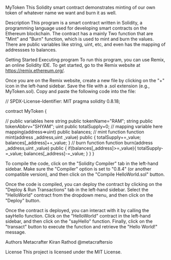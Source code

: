 MyToken
This Solidity smart contract demonstrates minting of our own token of whatever name we want and burn it as well.

Description
This program is a smart contract written in Solidity, a programming language used for developing smart contracts on the Ethereum blockchain. The contract has a mainly Two function that are "Mint" and "Burn" function, which is used to mint and burn the values. There are public variables like string, uint, etc, and even has the mapping of addressses to balances.

Getting Started
Executing program
To run this program, you can use Remix, an online Solidity IDE. To get started, go to the Remix website at https://remix.ethereum.org/.

Once you are on the Remix website, create a new file by clicking on the "+" icon in the left-hand sidebar. Save the file with a .sol extension (e.g., MyToken.sol). Copy and paste the following code into the file:

// SPDX-License-Identifier: MIT pragma solidity 0.8.18;

contract MyToken {

// public variables here
string public tokenName="RAM";
string public tokenAbbrv="SHYAM";
uint public totalSupply=0;
// mapping variable here
mapping(address=>uint) public balances;
// mint function
function mint(address _address,uint _value) public {
    totalSupply+=_value;
    balances[_address]+=_value;
}
// burn function
function burn(address _address,uint _value) public {
    if(balances[_address]>=_value){
        totalSupply-=_value;
        balances[_address]-=_value;
    }
}
}

To compile the code, click on the "Solidity Compiler" tab in the left-hand sidebar. Make sure the "Compiler" option is set to "0.8.4" (or another compatible version), and then click on the "Compile HelloWorld.sol" button.

Once the code is compiled, you can deploy the contract by clicking on the "Deploy & Run Transactions" tab in the left-hand sidebar. Select the "HelloWorld" contract from the dropdown menu, and then click on the "Deploy" button.

Once the contract is deployed, you can interact with it by calling the sayHello function. Click on the "HelloWorld" contract in the left-hand sidebar, and then click on the "sayHello" function. Finally, click on the "transact" button to execute the function and retrieve the "Hello World!" message.

Authors
Metacrafter Kiran Rathod @metacraftersio

License
This project is licensed under the MIT License.
